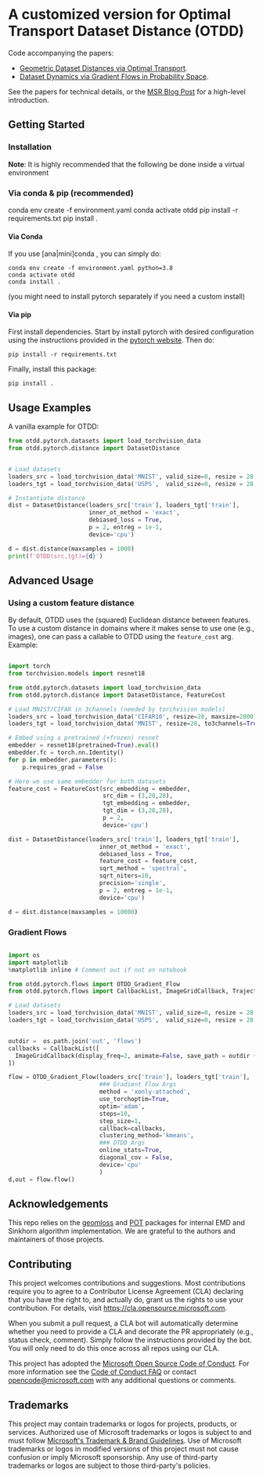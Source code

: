 # A customized version for Optimal Transport Dataset Distance (OTDD) 

Code accompanying the papers:
* [Geometric Dataset Distances via Optimal Transport](https://papers.nips.cc/paper/2020/file/f52a7b2610fb4d3f74b4106fb80b233d-Paper.pdf).
* [Dataset Dynamics via Gradient Flows in Probability Space](http://proceedings.mlr.press/v139/alvarez-melis21a/alvarez-melis21a.pdf).

See the papers for technical details, or the [MSR Blog Post](https://www.microsoft.com/en-us/research/blog/measuring-dataset-similarity-using-optimal-transport/) for a high-level introduction.

## Getting Started

### Installation

**Note**: It is highly recommended that the following be done inside a virtual environment


### Via conda & pip (recommended)
conda env create -f environment.yaml
conda activate otdd
pip install -r requirements.txt
pip install .

#### Via Conda 

If you use [ana|mini]conda , you can simply do:

```
conda env create -f environment.yaml python=3.8
conda activate otdd
conda install .
```

(you might need to install pytorch separately if you need a custom install)

#### Via pip

First install dependencies. Start by install pytorch with desired configuration using the instructions provided in the [pytorch website](https://pytorch.org/get-started/locally/). Then do:
```
pip install -r requirements.txt
```
Finally, install this package:
```
pip install .
```

## Usage Examples

A vanilla example for OTDD:

```python
from otdd.pytorch.datasets import load_torchvision_data
from otdd.pytorch.distance import DatasetDistance


# Load datasets
loaders_src = load_torchvision_data('MNIST', valid_size=0, resize = 28, maxsize=2000)[0]
loaders_tgt = load_torchvision_data('USPS',  valid_size=0, resize = 28, maxsize=2000)[0]

# Instantiate distance
dist = DatasetDistance(loaders_src['train'], loaders_tgt['train'],
                       inner_ot_method = 'exact',
                       debiased_loss = True,
                       p = 2, entreg = 1e-1,
                       device='cpu')

d = dist.distance(maxsamples = 1000)
print(f'OTDD(src,tgt)={d}')

```

## Advanced Usage

### Using a custom feature distance

By default, OTDD uses the (squared) Euclidean distance between features. To use a custom distance in domains where it makes sense to use one (e.g., images), one can pass a callable to OTDD using the `feature_cost` arg. Example:

```python

import torch
from torchvision.models import resnet18

from otdd.pytorch.datasets import load_torchvision_data
from otdd.pytorch.distance import DatasetDistance, FeatureCost

# Load MNIST/CIFAR in 3channels (needed by torchvision models)
loaders_src = load_torchvision_data('CIFAR10', resize=28, maxsize=2000)[0]
loaders_tgt = load_torchvision_data('MNIST', resize=28, to3channels=True, maxsize=2000)[0]

# Embed using a pretrained (+frozen) resnet
embedder = resnet18(pretrained=True).eval()
embedder.fc = torch.nn.Identity()
for p in embedder.parameters():
    p.requires_grad = False

# Here we use same embedder for both datasets
feature_cost = FeatureCost(src_embedding = embedder,
                           src_dim = (3,28,28),
                           tgt_embedding = embedder,
                           tgt_dim = (3,28,28),
                           p = 2,
                           device='cpu')

dist = DatasetDistance(loaders_src['train'], loaders_tgt['train'],
                          inner_ot_method = 'exact',
                          debiased_loss = True,
                          feature_cost = feature_cost,
                          sqrt_method = 'spectral',
                          sqrt_niters=10,
                          precision='single',
                          p = 2, entreg = 1e-1,
                          device='cpu')

d = dist.distance(maxsamples = 10000)

```


### Gradient Flows

```python

import os
import matplotlib
%matplotlib inline # Comment out if not on notebook

from otdd.pytorch.flows import OTDD_Gradient_Flow
from otdd.pytorch.flows import CallbackList, ImageGridCallback, TrajectoryDump

# Load datasets
loaders_src = load_torchvision_data('MNIST', valid_size=0, resize = 28, maxsize=2000)[0]
loaders_tgt = load_torchvision_data('USPS',  valid_size=0, resize = 28, maxsize=2000)[0]


outdir =  os.path.join('out', 'flows')
callbacks = CallbackList([
  ImageGridCallback(display_freq=2, animate=False, save_path = outdir + '/grid'),
])

flow = OTDD_Gradient_Flow(loaders_src['train'], loaders_tgt['train'],
                          ### Gradient Flow Args
                          method = 'xonly-attached',                          
                          use_torchoptim=True,
                          optim='adam',
                          steps=10,
                          step_size=1,
                          callback=callbacks,              
                          clustering_method='kmeans',                                      
                          ### OTDD Args                          
                          online_stats=True,
                          diagonal_cov = False,
                          device='cpu'
                          )
d,out = flow.flow()

```



## Acknowledgements

This repo relies on the [geomloss](https://www.kernel-operations.io/geomloss/) and [POT](https://pythonot.github.io/) packages for internal EMD and Sinkhorn algorithm implementation. We are grateful to the authors and maintainers of those projects.

## Contributing

This project welcomes contributions and suggestions.  Most contributions require you to agree to a
Contributor License Agreement (CLA) declaring that you have the right to, and actually do, grant us
the rights to use your contribution. For details, visit https://cla.opensource.microsoft.com.

When you submit a pull request, a CLA bot will automatically determine whether you need to provide
a CLA and decorate the PR appropriately (e.g., status check, comment). Simply follow the instructions
provided by the bot. You will only need to do this once across all repos using our CLA.

This project has adopted the [Microsoft Open Source Code of Conduct](https://opensource.microsoft.com/codeofconduct/).
For more information see the [Code of Conduct FAQ](https://opensource.microsoft.com/codeofconduct/faq/) or
contact [opencode@microsoft.com](mailto:opencode@microsoft.com) with any additional questions or comments.

## Trademarks

This project may contain trademarks or logos for projects, products, or services. Authorized use of Microsoft
trademarks or logos is subject to and must follow
[Microsoft's Trademark & Brand Guidelines](https://www.microsoft.com/en-us/legal/intellectualproperty/trademarks/usage/general).
Use of Microsoft trademarks or logos in modified versions of this project must not cause confusion or imply Microsoft sponsorship.
Any use of third-party trademarks or logos are subject to those third-party's policies.
